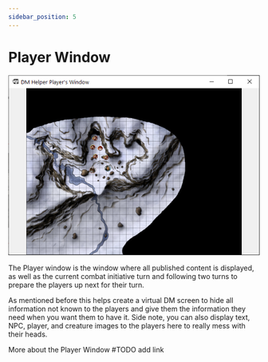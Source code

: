 ```yaml
---
sidebar_position: 5
---
```


# Player Window

![Player Window](./img/playerWindow.png)

The Player window is the window where all published content is displayed, as well as the current combat initiative turn and following two turns to prepare the players up next for their turn.

As mentioned before this helps create a virtual DM screen to hide all information not known to the players and give them the information they need when you want them to have it. Side note, you can also display text, NPC, player, and creature images to the players here to really mess with their heads.

More about the Player Window #TODO add link
